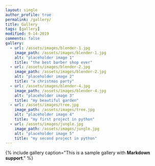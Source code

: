 ```yaml
---
layout: single
author_profile: true
permalink: /gallery/
title: Gallery
tags: [gallery]
modified: 9-14-2019
comments: false
gallery:
  - url: /assets/images/blender-1.jpg
    image_path: /assets/images/blender-1.jpg
    alt: "placeholder image 1"
    title: "the best barber shop ever"
  - url: /assets/images/blender-2.jpg
    image_path: /assets/images/blender-2.jpg
    alt: "placeholder image 2"
    title: "a christmas party"
  - url: /assets/images/blender-4.jpg
    image_path: /assets/images/blender-4.jpg
    alt: "placeholder image 3"
    title: "my beautiful garden"  
  - url: /assets/images/tree.jpg
    image_path: /assets/images/tree.jpg
    alt: "placeholder image 4"
    title: "my first project in python"
  - url: /assets/images/jungle.jpg
    image_path: /assets/images/jungle.jpg
    alt: "placeholder image 5"
    title: "my second project in python"    
---
```


{% include gallery caption="This is a sample gallery with **Markdown support**." %}

